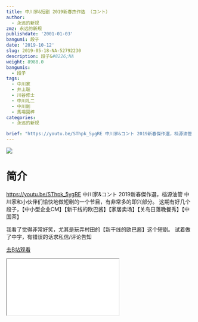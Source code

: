 ```yaml
---
title: 中川家&短剧 2019新春杰作选 （コント）
author:
  - 永远的新规
zmz: 永远的新规
publishdate: '2001-01-03'
bangumi: 段子
date: '2019-10-12'
slug: 2019-05-18-NA-52792230
description: 段子&#8226;NA
weight: 8988.0
bangumis:
  - 段子
tags:
  - 中川家
  - 井上聡
  - 川谷修士
  - 中川礼二
  - 中川剛
  - 馬場園梓
categories:
  - 永远的新规

brief: "https://youtu.be/SThpk_5ygRE 中川家&コント 2019新春傑作選，档源油管 中川家和小伙伴们愉快地做短剧的一个节目，有非常多的即兴部分。 这期有好几个段子，【中小型企业CM】【新干线的欧巴酱】【家居卖场】【关岛日落晚餐秀】【中国茶】 我看了觉得非常好笑，尤其是玩弄村田的【新干线的欧巴酱】这个短剧。 试着做了中字，有错误的话求私信/评论告知"
---
```

![](https://raw.githubusercontent.com/tcgriffith/owaraisite/master/static/tmpimg/9a5a32d1426117dfc11244031dd6b06e0dcfb325.jpg.480.jpg)
# 简介  
https://youtu.be/SThpk_5ygRE
中川家&コント 2019新春傑作選，档源油管
中川家和小伙伴们愉快地做短剧的一个节目，有非常多的即兴部分。
这期有好几个段子，【中小型企业CM】【新干线的欧巴酱】【家居卖场】【关岛日落晚餐秀】【中国茶】

我看了觉得非常好笑，尤其是玩弄村田的【新干线的欧巴酱】这个短剧。
试着做了中字，有错误的话求私信/评论告知  

[去B站观看](https://www.bilibili.com/video/av52792230/)
<div class ="resp-container"><iframe class="testiframe" src="//player.bilibili.com/player.html?aid=52792230"", scrolling="no", allowfullscreen="true" > </iframe></div> 

